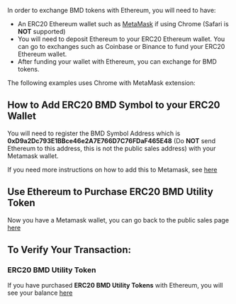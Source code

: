 In order to exchange BMD tokens with Ethereum, you will need to have:

* An ERC20 Ethereum wallet such as [MetaMask](https://github.com/BlockMedical/BlockMedical/blob/master/docs/metamaskdocs/chrome_metamask_installation.md) if using Chrome (Safari is **NOT** supported)
* You will need to deposit Ethereum to your ERC20 Ethereum wallet. You can go to exchanges such as Coinbase or Binance to fund your ERC20 Ethereum wallet.
* After funding your wallet with Ethereum, you can exchange for BMD tokens.

The following examples uses Chrome with MetaMask extension:

## How to Add ERC20 BMD Symbol to your ERC20 Wallet

You will need to register the BMD Symbol Address which is **0xD9a2Dc793E1BBce46e2A7E766D7C76FDaF465E48** (Do **NOT** send Ethereum to this address, this is not the public sales address) with your Metamask wallet.

If you need more instructions on how to add this to Metamask, see [here](https://github.com/BlockMedical/BlockMedical/blob/master/docs/metamaskdocs/add_token_symboles/README.md)

## Use Ethereum to Purchase ERC20 BMD Utility Token

Now you have a Metamask wallet, you can go back to the public sales page [here](https://github.com/BlockMedical/BlockMedical/blob/master/docs/README.md)

## To Verify Your Transaction:

### ERC20 BMD Utility Token
If you have purchased **ERC20 BMD Utility Tokens** with Ethereum, you will see your balance [here](https://etherscan.io/address/0x434d7caeb4d6332d5b57ab1d44036f49aa321f8c)

